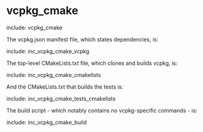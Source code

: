 # vcpkg_cmake

include: vcpkg_cmake

The vcpkg.json manifest file, which states dependencies, is:

include: inc_vcpkg_cmake_vcpkg

The top-level CMakeLists.txt file, which clones and builds vcpkg, is:

include: inc_vcpkg_cmake_cmakelists

And the CMakeLists.txt that builds the tests is:

include: inc_vcpkg_cmake_tests_cmakelists

The build script - which notably contains no vcpkg-specific commands - is:

include: inc_vcpkg_cmake_build

